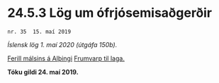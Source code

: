 # 24.5.3 Lög um ófrjósemisaðgerðir

`nr. 35  15. maí 2019`

_Íslensk lög 1. maí 2020 (útgáfa 150b)._

[Ferill málsins á Alþingi](https://www.althingi.is/thingstorf/thingmalalistar-eftir-thingum/ferill/?ltg=149&mnr=435)
[Frumvarp til laga.](https://www.althingi.is/altext/149/s/0595.html)

**Tóku gildi 24. maí 2019.**

